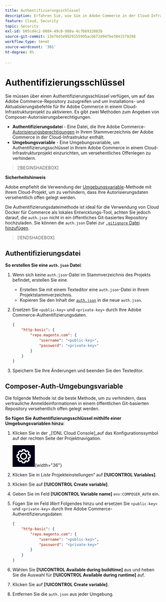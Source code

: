 ```yaml
---
title: Authentifizierungsschlüssel
description: Erfahren Sie, wie Sie in Adobe Commerce in der Cloud-Infrastruktur Authentifizierungsschlüssel auf ein Entwicklungsprojekt anwenden.
feature: Cloud, Security
topic: Security
exl-id: b05cd4c2-0804-49c8-980a-4c7b6932082b
source-git-commit: 13e76d3e9829155995acbb72d947be3041579298
workflow-type: tm+mt
source-wordcount: '301'
ht-degree: 0%

---
```


# Authentifizierungsschlüssel

Sie müssen über einen Authentifizierungsschlüssel verfügen, um auf das Adobe Commerce-Repository zuzugreifen und um Installations- und Aktualisierungsbefehle für Ihr Adobe Commerce in einem Cloud-Infrastrukturprojekt zu aktivieren. Es gibt zwei Methoden zum Angeben von Composer-Autorisierungsberechtigungen.

- **Authentifizierungsdatei** - Eine Datei, die Ihre Adobe Commerce-[Autorisierungsberechtigungen](https://experienceleague.adobe.com/docs/commerce-operations/installation-guide/prerequisites/authentication-keys.html) in Ihrem Stammverzeichnis der Adobe Commerce in der Cloud-Infrastruktur enthält.
- **Umgebungsvariable** - Eine Umgebungsvariable, um Authentifizierungsschlüssel in Ihrem Adobe Commerce in einem Cloud-Infrastrukturprojekt einzurichten, um versehentliches Offenlegen zu verhindern.

>[!BEGINSHADEBOX]

**Sicherheitshinweis**

Adobe empfiehlt die Verwendung der [Umgebungsvariable](#composer-auth-environment-variable)-Methode mit Ihrem Cloud-Projekt, um zu verhindern, dass Ihre Autorisierungsdaten versehentlich offen gelegt werden.

Die Authentifizierungsdateimethode ist ideal für die Verwendung von Cloud Docker für Commerce als lokales Entwicklungs-Tool, achten Sie jedoch darauf, die `auth.json` nicht in ein öffentliches Git-basiertes Repository hochzuladen. Sie können die `auth.json` Datei zur [`.gitignore` Datei hinzufügen](../project/file-structure.md#ignoring-files).

>[!ENDSHADEBOX]

## Authentifizierungsdatei

**So erstellen Sie eine `auth.json` Datei**:

1. Wenn sich keine `auth.json`-Datei im Stammverzeichnis des Projekts befindet, erstellen Sie eine.

   - Erstellen Sie mit einem Texteditor eine `auth.json`-Datei in Ihrem Projektstammverzeichnis.
   - Kopieren Sie den Inhalt der [`auth.json`](https://github.com/magento/magento2/blob/2.3/auth.json.sample) in die neue `auth.json`.

1. Ersetzen Sie `<public-key>` und `<private-key>` durch Ihre Adobe Commerce-Authentifizierungsdaten.

   ```json
   {
       "http-basic": {
           "repo.magento.com": {
               "username": "<public-key>",
               "password": "<private-key>"
           }
       }
   }
   ```

1. Speichern Sie Ihre Änderungen und beenden Sie den Texteditor.

## Composer-Auth-Umgebungsvariable

Die folgende Methode ist die beste Methode, um zu verhindern, dass vertrauliche Anmeldeinformationen in einem öffentlichen Git-basierten Repository versehentlich offen gelegt werden.

**So fügen Sie Authentifizierungsschlüssel mithilfe einer Umgebungsvariablen hinzu**:

1. Klicken Sie in der _[!DNL Cloud Console]_auf das Konfigurationssymbol auf der rechten Seite der Projektnavigation.

   ![Projekt konfigurieren](../../assets/icon-configure.png){width="36"}

1. Klicken Sie in _Liste_ Projekteinstellungen“ auf **[!UICONTROL Variables]**.

1. Klicken Sie auf **[!UICONTROL Create variable]**.

1. Geben Sie im Feld **[!UICONTROL Variable name]** `env:COMPOSER_AUTH` ein.

1. Fügen Sie im Feld _Wert_ Folgendes hinzu und ersetzen Sie `<public-key>` und `<private-key>` durch Ihre Adobe Commerce-Authentifizierungsdaten:

   ```json
   {
       "http-basic": {
           "repo.magento.com": {
               "username": "<public-key>",
               "password": "<private-key>"
           }
       }
   }
   ```

1. Wählen Sie **[!UICONTROL Available during buildtime]** aus und heben Sie die Auswahl für **[!UICONTROL Available during runtime]** auf.

1. Klicken Sie auf **[!UICONTROL Create variable]**.

1. Entfernen Sie die `auth.json` aus jeder Umgebung.
